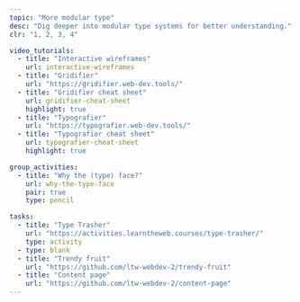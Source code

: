 ```yaml
---
topic: "More modular type"
desc: "Dig deeper into modular type systems for better understanding."
clr: "1, 2, 3, 4"

video_tutorials:
  - title: "Interactive wireframes"
    url: interactive-wireframes
  - title: "Gridifier"
    url: "https://gridifier.web-dev.tools/"
  - title: "Gridifier cheat sheet"
    url: gridifier-cheat-sheet
    highlight: true
  - title: "Typografier"
    url: "https://typografier.web-dev.tools/"
  - title: "Typografier cheat sheet"
    url: typografier-cheat-sheet
    highlight: true

group_activities:
  - title: "Why the (type) face?"
    url: why-the-type-face
    pair: true
    type: pencil

tasks:
  - title: "Type Trasher"
    url: "https://activities.learntheweb.courses/type-trasher/"
    type: activity
  - type: blank
  - title: "Trendy fruit"
    url: "https://github.com/ltw-webdev-2/trendy-fruit"
  - title: "Content page"
    url: "https://github.com/ltw-webdev-2/content-page"
---
```


